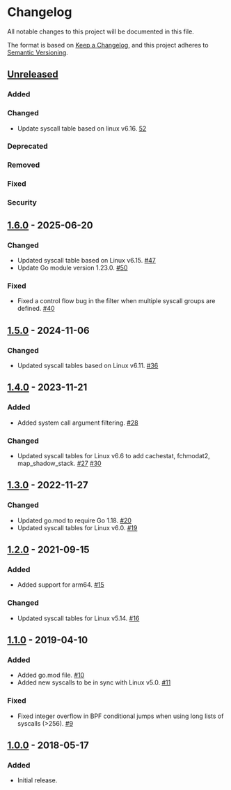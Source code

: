 # Changelog
All notable changes to this project will be documented in this file.

The format is based on [Keep a Changelog](https://keepachangelog.com/en/1.0.0/),
and this project adheres to [Semantic Versioning](https://semver.org/spec/v2.0.0.html).

## [Unreleased]

### Added

### Changed

- Update syscall table based on linux v6.16. [52](https://github.com/elastic/go-seccomp-bpf/pull/52)

### Deprecated

### Removed

### Fixed

### Security

## [1.6.0] - 2025-06-20

### Changed

- Updated syscall table based on Linux v6.15. [#47](https://github.com/elastic/go-seccomp-bpf/pull/47)
- Update Go module version 1.23.0. [#50](https://github.com/elastic/go-seccomp-bpf/pull/50)

### Fixed

- Fixed a control flow bug in the filter when multiple syscall groups are defined. [#40](https://github.com/elastic/go-seccomp-bpf/issues/40)

## [1.5.0] - 2024-11-06

### Changed

- Updated syscall tables based on Linux v6.11. [#36](https://github.com/elastic/go-seccomp-bpf/pull/36)

## [1.4.0] - 2023-11-21

### Added

- Added system call argument filtering. [#28](https://github.com/elastic/go-seccomp-bpf/pull/28)

### Changed

- Updated syscall tables for Linux v6.6 to add cachestat, fchmodat2, map_shadow_stack. [#27](https://github.com/elastic/go-seccomp-bpf/pull/27) [#30](https://github.com/elastic/go-seccomp-bpf/pull/30)

## [1.3.0] - 2022-11-27

### Changed

- Updated go.mod to require Go 1.18. [#20](https://github.com/elastic/go-seccomp-bpf/pull/20)
- Updated syscall tables for Linux v6.0. [#19](https://github.com/elastic/go-seccomp-bpf/pull/19)

## [1.2.0] - 2021-09-15

### Added

- Added support for arm64. [#15](https://github.com/elastic/go-seccomp-bpf/pull/15)

### Changed

- Updated syscall tables for Linux v5.14. [#16](https://github.com/elastic/go-seccomp-bpf/pull/16)

## [1.1.0] - 2019-04-10

### Added
- Added go.mod file. [#10](https://github.com/elastic/go-seccomp-bpf/pull/10)
- Added new syscalls to be in sync with Linux v5.0. [#11](https://github.com/elastic/go-seccomp-bpf/pull/11)

### Fixed
- Fixed integer overflow in BPF conditional jumps when using long lists of
  syscalls (>256). [#9](https://github.com/elastic/go-seccomp-bpf/pull/9)

## [1.0.0] - 2018-05-17

### Added
- Initial release.

[Unreleased]: https://github.com/elastic/go-seccomp-bpf/compare/v1.6.0...HEAD
[1.6.0]: https://github.com/elastic/go-seccomp-bpf/releases/v1.6.0
[1.5.0]: https://github.com/elastic/go-seccomp-bpf/releases/v1.5.0
[1.4.0]: https://github.com/elastic/go-seccomp-bpf/releases/v1.4.0
[1.3.0]: https://github.com/elastic/go-seccomp-bpf/releases/v1.3.0
[1.2.0]: https://github.com/elastic/go-seccomp-bpf/releases/v1.2.0
[1.1.0]: https://github.com/elastic/go-seccomp-bpf/releases/v1.1.0
[1.0.0]: https://github.com/elastic/go-seccomp-bpf/releases/v1.0.0

